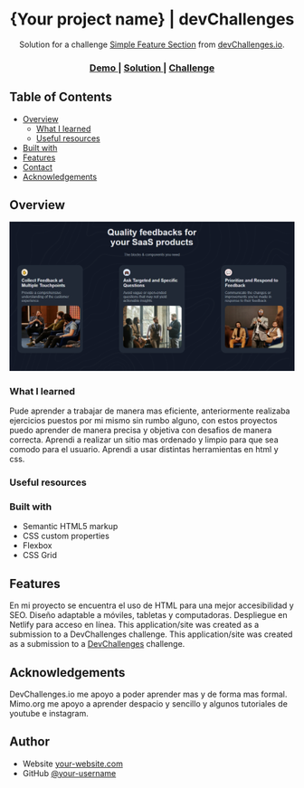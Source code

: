 <!-- Please update value in the {}  -->

<h1 align="center">{Your project name} | devChallenges</h1>

<div align="center">
   Solution for a challenge <a href="https://devchallenges.io/challenge/simple-feature-section-challenge" target="_blank">Simple Feature Section</a> from <a href="http://devchallenges.io" target="_blank">devChallenges.io</a>.
</div>

<div align="center">
  <h3>
    <a href="https://seccion-de-caracteristicas-sencilla.vercel.app/">
      Demo
    </a>
    <span> | </span>
    <a href="https://seccion-de-caracteristicas-sencilla.vercel.app/">
      Solution
    </a>
    <span> | </span>
    <a href="https://devchallenges.io/challenge/simple-feature-section-challenge">
      Challenge
    </a>
  </h3>
</div>

<!-- TABLE OF CONTENTS -->

## Table of Contents

- [Overview](#overview)
  - [What I learned](#what-i-learned)
  - [Useful resources](#useful-resources)
- [Built with](#built-with)
- [Features](#features)
- [Contact](#contact)
- [Acknowledgements](#acknowledgements)

<!-- OVERVIEW -->

## Overview

![screenshot](imagenes/Pagina.png)

<!--
Introduce your projects by taking a screenshot or a gif. Try to tell visitors a story about your project by answering:

- What have you learned/improved?
- Your wisdom? :)
-->

### What I learned

Pude aprender a trabajar de manera mas eficiente, anteriormente realizaba ejercicios puestos por mi mismo sin rumbo alguno, con estos proyectos puedo aprender de manera precisa y objetiva con desafios de manera correcta. Aprendi a realizar un sitio mas ordenado y limpio para que sea comodo para el usuario. Aprendi a usar distintas herramientas en html y css.

### Useful resources

<!--
- [Example resource 1](https://www.example.com) - This helped me for XYZ reason. I really liked this pattern and will use it going forward.
- [Example resource 2](https://www.example.com) - This is an amazing article which helped me finally understand XYZ. I'd recommend it to anyone still learning this concept.
-->

### Built with

<!-- This section should list any major frameworks that you built your project using. Here are a few examples.-->

- Semantic HTML5 markup
- CSS custom properties
- Flexbox
- CSS Grid

## Features

En mi proyecto se encuentra el uso de HTML para una mejor accesibilidad y SEO. Diseño adaptable a móviles, tabletas y computadoras. Despliegue en Netlify para acceso en línea. This application/site was created as a submission to a DevChallenges challenge.
This application/site was created as a submission to a [DevChallenges](https://devchallenges.io/challenges-dashboard) challenge.

## Acknowledgements

DevChallenges.io me apoyo a poder aprender mas y de forma mas formal. Mimo.org me apoyo a aprender despacio y sencillo y algunos tutoriales de youtube e instagram.

## Author

- Website [your-website.com](https://seccion-de-caracteristicas-sencilla.vercel.app/)
- GitHub [@your-username](https://github.com/S-arz84)